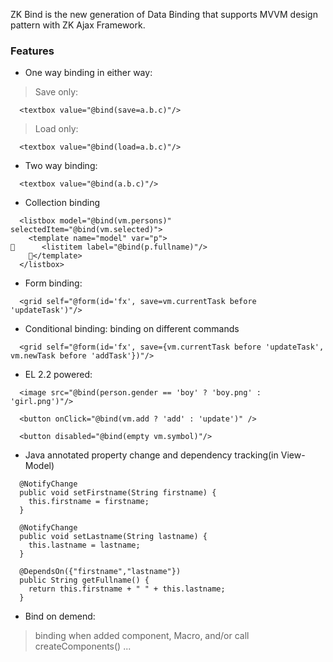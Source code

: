 ZK Bind is the new generation of Data Binding that supports MVVM design pattern with ZK Ajax Framework.

### Features ###

  * One way binding in either way:
> Save only:
```
  <textbox value="@bind(save=a.b.c)"/>
```
> Load only:
```
  <textbox value="@bind(load=a.b.c)"/>
```
  * Two way binding:
```
  <textbox value="@bind(a.b.c)"/>
```
  * Collection binding
```
  <listbox model="@bind(vm.persons)" selectedItem="@bind(vm.selected)">
    <template name="model" var="p">
      <listitem label="@bind(p.fullname)"/>
    </template>
  </listbox>
```
  * Form binding:
```
  <grid self="@form(id='fx', save=vm.currentTask before 'updateTask')"/>
```
  * Conditional binding: binding on different commands
```
  <grid self="@form(id='fx', save={vm.currentTask before 'updateTask', vm.newTask before 'addTask'})"/>
```
  * EL 2.2 powered:
```
  <image src="@bind(person.gender == 'boy' ? 'boy.png' : 'girl.png')"/>

  <button onClick="@bind(vm.add ? 'add' : 'update')" />

  <button disabled="@bind(empty vm.symbol)"/>
```
  * Java annotated property change and dependency tracking(in View-Model)
```
  @NotifyChange
  public void setFirstname(String firstname) {
    this.firstname = firstname;
  }

  @NotifyChange
  public void setLastname(String lastname) {
    this.lastname = lastname;
  }

  @DependsOn({"firstname","lastname"})
  public String getFullname() {
    return this.firstname + " " + this.lastname;
  }
```
  * Bind on demend:
> binding when added component, Macro, and/or call createComponents() ...